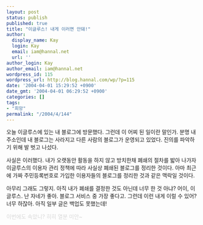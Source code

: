```yaml
---
layout: post
status: publish
published: true
title: "이글루스! 내게 이러면 안돼!"
author:
  display_name: Kay
  login: Kay
  email: iam@hannal.net
  url: ''
author_login: Kay
author_email: iam@hannal.net
wordpress_id: 115
wordpress_url: http://blog.hannal.com/wp/?p=115
date: '2004-04-01 15:29:52 +0900'
date_gmt: '2004-04-01 06:29:52 +0900'
categories: []
tags:
- "희망"
permalink: "/2004/4/144"
---
```

<p>오늘 이글루스에 있는 내 블로그에 방문했다. 그런데 이 어찌 된 일이란 말인가. 분명 내 주소인데 내 블로그는 사라지고 다른 사람의 블로그가 운영되고 있었다. 진의를 파악하기 위해 발 벗고 나섰다.</p>
<p>사실은 이러했다. 내가 오랫동안 활동을 하지 않고 방치한채 폐쇄의 절차를 밟아 나가자 이글루스의 이용자 관리 정책에 따라 사실상 폐쇄된 블로그를 정리한 것이다. 아마 최근에 가짜 주민등록번호로 가입한 이용자들의 블로그를 정리한 것과 같은 맥락일 것이다.</p>
<p>아무리 그래도 그렇지. 아직 내가 폐쇄를 결정한 것도 아닌데 너무 한 것 아냐? 어이, 이글루스. 난 자네가 좋아. 블로그 서비스 중 가장 좋다고. 그런데 이런 내게 이럴 수 있어? 너무 하잖아. 아직 일부 글은 백업도 못했는데!</p>
<p><font color="#d8d8d8">이번에도 속았니? 히히 열분 미안~</font></p>
